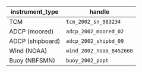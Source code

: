 instrument_type  | handle
------------- | -------------
TCM           | ``tcm_2002_sn_983234``
ADCP (moored) | ``adcp_2002_moored_02``
ADCP (shipboard)| ``adcp_2002_shipbd_09``
Wind (NOAA)   | ``wind_2002_noaa_8452660``
Buoy (NBFSMN) | ``buoy_2002_popt``
